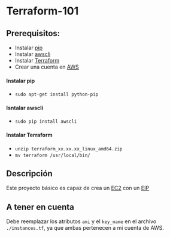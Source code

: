 # Terraform-101

## Prerequisitos:
- Instalar [pip](https://en.wikipedia.org/wiki/Pip_(package_manager))
- Instalar [awscli](https://aws.amazon.com/cli/)
- Instalar [Terraform](https://www.terraform.io/downloads.html)
- Crear una cuenta en [AWS](https://aws.amazon.com/)

#### Instalar pip
- `sudo apt-get install python-pip`

#### Isntalar awscli
- `sudo pip install awscli`

#### Instalar Terraform
- `unzip terraform_xx.xx.xx_linux_amd64.zip`
- `mv terraform /usr/local/bin/`


## Descripción
Este proyecto básico es capaz de crea un [EC2](https://docs.aws.amazon.com/AWSEC2/latest/UserGuide/concepts.html) con un [EIP](https://docs.aws.amazon.com/AWSEC2/latest/UserGuide/elastic-ip-addresses-eip.html)


## A tener en cuenta
Debe reemplazar los atributos `ami` y el `key_name` en el archivo `./instances.tf`, ya que ambas pertenecen a mi cuenta de AWS. 

